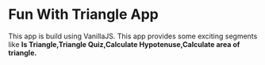 # Fun With Triangle App
This app is build using VanillaJS. This app provides some exciting segments like <b>Is Triangle,Triangle Quiz,Calculate Hypotenuse,Calculate area of triangle.</b>

